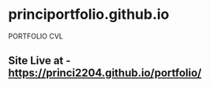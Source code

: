 # principortfolio.github.io
PORTFOLIO CVL

## Site Live at - https://princi2204.github.io/portfolio/
